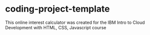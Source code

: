 # coding-project-template

This online interest calculator was created for the IBM Intro to Cloud Development with HTML, CSS, Javascript course
